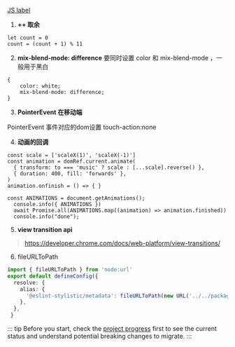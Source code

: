 
[JS label](https://developer.mozilla.org/zh-CN/docs/Web/JavaScript/Reference/Statements/label)


1. **++ 取余**

```
let count = 0
count = (count + 1) % 11
```

2. **mix-blend-mode: difference**
要同时设置 color 和 mix-blend-mode ，一般用于黑白

```
{
	color: white;
	mix-blend-mode: difference;
}
```


3. **PointerEvent 在移动端**

PointerEvent 事件对应的dom设置 touch-action:none

4. **动画的回调**

```
const scale = ['scaleX(1)', 'scaleX(-1)']
const animation = domRef.current.animate(
  { transform: to === 'music' ? scale : [...scale].reverse() },
  { duration: 400, fill: 'forwards' },
)
animation.onfinish = () => { }
```

```
const ANIMATIONS = document.getAnimations();
  console.info({ ANIMATIONS })
  await Promise.all(ANIMATIONS.map((animation) => animation.finished))
  console.info("done");
```

5. **view transition api**
> https://developer.chrome.com/docs/web-platform/view-transitions/


6. fileURLToPath

```ts
import { fileURLToPath } from 'node:url'
export default defineConfig({
  resolve: {
    alias: {
      '@eslint-stylistic/metadata': fileURLToPath(new URL('../../packages/metadata/src/index.ts', import.meta.url)),
    },
  },
 }
```

::: tip
Before you start, check the [project progress](/contribute/project-progress) first to see the current status and understand potential breaking changes to migrate.
:::